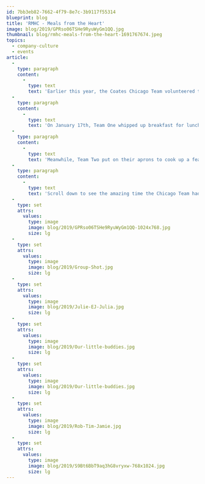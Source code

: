 ```yaml
---
id: 7bb3eb82-7662-4f79-8e7c-3b9117f55314
blueprint: blog
title: 'RMHC - Meals from the Heart'
image: blog/2019/GPRso06TSHe9RyuWyGm1QQ.jpg
thumbnail: blog/rmhc-meals-from-the-heart-1691767674.jpeg
topics:
  - company-culture
  - events
article:
  -
    type: paragraph
    content:
      -
        type: text
        text: 'Earlier this year, the Coates Chicago Team volunteered to prepare lunch for the residents of the Ronald McDonald House near Lurie Children’s Hospital in Chicago. Both teams loved having the opportunity to meet and serve so many brave families and would be honoured to be invited to do it again.'
  -
    type: paragraph
    content:
      -
        type: text
        text: 'On January 17th, Team One whipped up breakfast for lunch featuring egg casseroles, bacon, sausage, pancakes and a heavenly cinnamon cake to die for!'
  -
    type: paragraph
    content:
      -
        type: text
        text: 'Meanwhile, Team Two put on their aprons to cook up a feast on the 7th of February. At the end of the session, the team proudly served cheeseburgers, pulled pork and chicken sliders, macaroni and cheese, fruit and adorable ‘dirt’ pudding cups for desert.'
  -
    type: paragraph
    content:
      -
        type: text
        text: 'Scroll down to see the amazing time the Chicago Team had and the delicious food made on the day!'
  -
    type: set
    attrs:
      values:
        type: image
        image: blog/2019/GPRso06TSHe9RyuWyGm1QQ-1024x768.jpg
        size: lg
  -
    type: set
    attrs:
      values:
        type: image
        image: blog/2019/Group-Shot.jpg
        size: lg
  -
    type: set
    attrs:
      values:
        type: image
        image: blog/2019/Julie-EJ-Julia.jpg
        size: lg
  -
    type: set
    attrs:
      values:
        type: image
        image: blog/2019/Our-little-buddies.jpg
        size: lg
  -
    type: set
    attrs:
      values:
        type: image
        image: blog/2019/Our-little-buddies.jpg
        size: lg
  -
    type: set
    attrs:
      values:
        type: image
        image: blog/2019/Rob-Tim-Jamie.jpg
        size: lg
  -
    type: set
    attrs:
      values:
        type: image
        image: blog/2019/S9Bt6BbT9aq3hG8vryxw-768x1024.jpg
        size: lg
---
```

